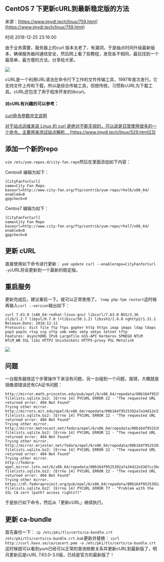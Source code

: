 ## CentOS 7 下更新cURL到最新稳定版的方法

来源：[https://www.imydl.tech/linux/759.html](https://www.imydl.tech/linux/759.html)

时间 2018-12-25 23:16:00

 
由于业务需要，服务器上的curl 版本太老了，有漏洞，于是抽点时间升级最新版本，确保服务器间通信安全，然后网上看了些教程，发现各不相同，最后找到一个最简单，最方便的方法，分享给大家。
 
![][0]
 
cURL是一个利用URL语法在命令行下工作的文件传输工具，1997年首次发行。它支持文件上传和下载，所以是综合传输工具，但按传统，习惯称cURL为下载工具。cURL还包含了用于程序开发的libcurl。
 
#### 对cURL有兴趣的可以参考：
 
 <a href="https://www.imydl.tech/linux/529.html" rel="nofollow,noindex" target="_blank"> 
    
curl命令参数中文说明
 
对于站点运维来说 Linux 的 curl 是绝对不能无视的，可以说是日常使用很多的一个命令，主要用来测试站点解析...
[https://www.imydl.tech/linux/529.html][3] 
   
 </a> 
 
 
## 添加一个新的repo
 `vim /etc/yum.repos.d/city-fan.repo`然后在里面添加如下内容：
 
Centos6 编辑为如下：

```
[CityFanforCurl]
name=City Fan Repo
baseurl=http://www.city-fan.org/ftp/contrib/yum-repo/rhel6/x86_64/
enabled=0
gpgcheck=0
```
 
Centos7 编辑为如下：

```
[CityFanforCurl]
name=City Fan Repo
baseurl=http://www.city-fan.org/ftp/contrib/yum-repo/rhel7/x86_64/
enabled=0
gpgcheck=0
```
 
## 更新 cURL
 
直接使用如下命令进行更新：
 `yum update curl --enablerepo=CityFanforCurl -y`cURL将会更新到一个最新的稳定版。
 
## 重启服务
 
更新完成后，建议重启一下。就可以正常使用了。
 `lnmp php-fpm restart`这时候再输入`curl --version`输出如下：

```
curl 7.63.0 (x86_64-redhat-linux-gnu) libcurl/7.63.0 NSS/3.36 zlib/1.2.7 libpsl/0.7.0 (+libicu/50.1.2) libssh2/1.8.0 nghttp2/1.31.1
Release-Date: 2018-12-12
Protocols: dict file ftp ftps gopher http https imap imaps ldap ldaps pop3 pop3s rtsp scp sftp smb smbs smtp smtps telnet tftp 
Features: AsynchDNS IPv6 Largefile GSS-API Kerberos SPNEGO NTLM NTLM_WB SSL libz HTTP2 UnixSockets HTTPS-proxy PSL Metalink
```
 
![][1]
 
## 问题
 
一台服务器按这个步骤操作下来没有问题，另一台碰到一个问题，报错，大概就是镜像源错误还有CA证书问题：

```
http://mirror.math.princeton.edu/pub/epel/6/x86_64/repodata/00b164f9525392a7a34d12e3367cc3bc53b9fd4ecd0614cd22ccacdb21eb1b2b-filelists.sqlite.bz2: [Errno 14] PYCURL ERROR 22 - "The requested URL returned error: 404 Not Found"
Trying other mirror.
http://mirrors.mit.edu/epel/6/x86_64/repodata/00b164f9525392a7a34d12e3367cc3bc53b9fd4ecd0614cd22ccacdb21eb1b2b-filelists.sqlite.bz2: [Errno 14] PYCURL ERROR 22 - "The requested URL returned error: 404 Not Found"
Trying other mirror.
http://mirror.metrocast.net/fedora/epel/6/x86_64/repodata/00b164f9525392a7a34d12e3367cc3bc53b9fd4ecd0614cd22ccacdb21eb1b2b-filelists.sqlite.bz2: [Errno 14] PYCURL ERROR 22 - "The requested URL returned error: 404 Not Found"
Trying other mirror.
http://mirror.mrjester.net/fedora/epel/6/x86_64/repodata/00b164f9525392a7a34d12e3367cc3bc53b9fd4ecd0614cd22ccacdb21eb1b2b-filelists.sqlite.bz2: [Errno 14] PYCURL ERROR 22 - "The requested URL returned error: 404 Not Found"
Trying other mirror.
http://fedora-epel.mirror.lstn.net/6/x86_64/repodata/00b164f9525392a7a34d12e3367cc3bc53b9fd4ecd0614cd22ccacdb21eb1b2b-filelists.sqlite.bz2: [Errno 14] PYCURL ERROR 22 - "The requested URL returned error: 404 Not Found"
Trying other mirror.
https://dl.fedoraproject.org/pub/epel/6/x86_64/repodata/00b164f9525392a7a34d12e3367cc3bc53b9fd4ecd0614cd22ccacdb21eb1b2b-filelists.sqlite.bz2: [Errno 14] PYCURL ERROR 77 - "Problem with the SSL CA cert (path? access rights?)"
```
 
于是执行如下命令，然后从「更新cURL」继续执行。
 
## 更新 ca-bundle
 
首先备份一下：
 `cp /etc/pki/tls/certs/ca-bundle.crt /etc/pki/tls/certs/ca-bundle.crt.bak`更新并替换：
 `curl http://curl.haxx.se/ca/cacert.pem -o /etc/pki/tls/certs/ca-bundle.crt`这时候就可以看到yum已经可以正常的查询依赖关系并更新cURL到最新版了，明月更新后是cURL 7.63.0-3.0版，已经是官方的最新版了！


[2]: https://www.imydl.tech/linux/529.html
[3]: https://www.imydl.tech/linux/529.html
[0]: https://img2.tuicool.com/VRra6jU.png
[1]: https://img2.tuicool.com/vyuaumm.jpg